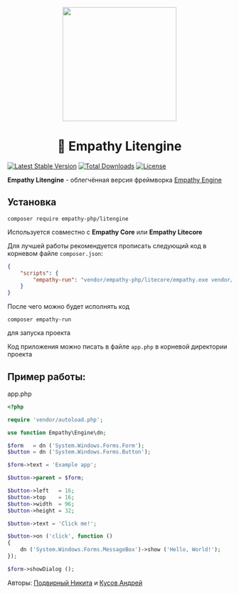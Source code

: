 <p align="center"><img src="https://i.ibb.co/gPPyM1X/Logo-Lite-crop.png" width="256px" border="0"></p>

<h1 align="center"> 🚀 Empathy Litengine</h1>

[![Latest Stable Version](https://poser.pugx.org/empathy-php/litengine/v)](//packagist.org/packages/empathy-php/litengine) [![Total Downloads](https://poser.pugx.org/empathy-php/litengine/downloads)](//packagist.org/packages/empathy-php/litengine) [![License](https://poser.pugx.org/empathy-php/litengine/license)](//packagist.org/packages/empathy-php/litengine)

**Empathy Litengine** - облегчённая версия фреймворка [Empathy Engine](https://github.com/empathy-framework/engine)

## Установка

```
composer require empathy-php/litengine
```

Используется совместно с **Empathy Core** или **Empathy Litecore**

Для лучшей работы рекомендуется прописать следующий код в корневом файле `composer.json`:

```json
{
    "scripts": {
        "empathy-run": "vendor/empathy-php/litecore/empathy.exe vendor/empathy-php/core/script.php"
    }
}
```

После чего можно будет исполнять код

```
composer empathy-run
```

для запуска проекта

Код приложения можно писать в файле `app.php` в корневой директории проекта

## Пример работы:

app.php
```php
<?php

require 'vendor/autoload.php';

use function Empathy\Engine\dn;

$form   = dn ('System.Windows.Forms.Form');
$button = dn ('System.Windows.Forms.Button');

$form->text = 'Example app';

$button->parent = $form;

$button->left   = 16;
$button->top    = 16;
$button->width  = 96;
$button->height = 32;

$button->text = 'Click me!';

$button->on ('click', function ()
{
    dn ('System.Windows.Forms.MessageBox')->show ('Hello, World!');
});

$form->showDialog ();
```

Авторы: [Подвирный Никита](https://vk.com/technomindlp) и [Кусов Андрей](https://vk.com/postmessagea)
